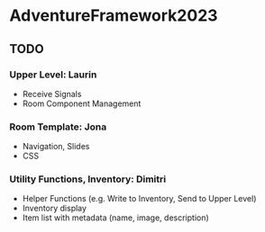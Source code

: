 # AdventureFramework2023

## TODO

### Upper Level: Laurin
 - Receive Signals
 - Room Component Management
   
### Room Template: Jona
 - Navigation, Slides
 - CSS
 
### Utility Functions, Inventory: Dimitri
- Helper Functions (e.g. Write to Inventory, Send to Upper Level)
- Inventory display
- Item list with metadata (name, image, description)

   

